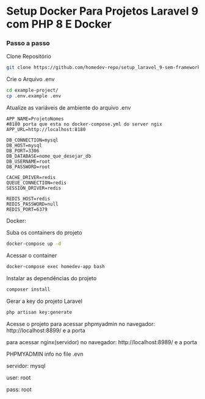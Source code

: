 
# Setup Docker Para Projetos Laravel 9 com PHP 8 E Docker

### Passo a passo
Clone Repositório
```sh
git clone https://github.com/homedev-repo/setup_laravel_9-sem-framework-css
```

Crie o Arquivo .env
```sh
cd example-project/
cp .env.example .env
```

Atualize as variáveis de ambiente do arquivo .env
```dosini
APP_NAME=ProjetoNomes
#8180 porta que esta no docker-compose.yml do server ngix
APP_URL=http://localhost:8180 

DB_CONNECTION=mysql
DB_HOST=mysql
DB_PORT=3306
DB_DATABASE=nome_que_desejar_db
DB_USERNAME=root
DB_PASSWORD=root

CACHE_DRIVER=redis
QUEUE_CONNECTION=redis
SESSION_DRIVER=redis

REDIS_HOST=redis
REDIS_PASSWORD=null
REDIS_PORT=6379
```
Docker:

Suba os containers do projeto
```sh
docker-compose up -d
```


Acessar o container
```sh
docker-compose exec homedev-app bash
```


Instalar as dependências do projeto
```sh
composer install
```


Gerar a key do projeto Laravel
```sh
php artisan key:generate
```


Acesse o projeto
para acessar phpmyadmin no navegador: http://localhost:8899/ e a porta

para acessar nginx(servidor) no navegador: http://localhost:8989/ e a porta

PHPMYADMIN info no file .evn

servidor: mysql

user: root

pass: root

